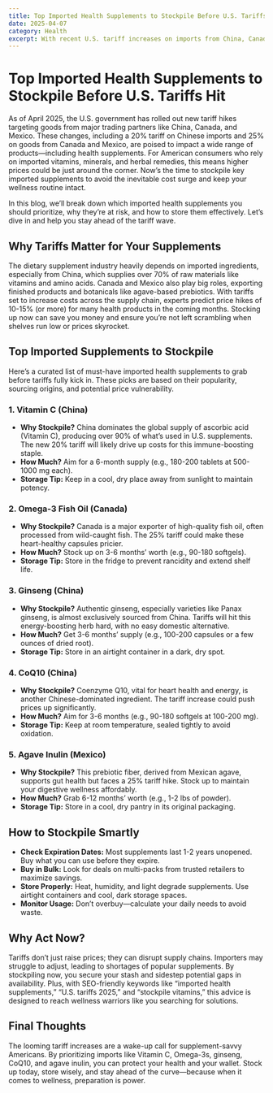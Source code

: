 ```yaml
---
title: Top Imported Health Supplements to Stockpile Before U.S. Tariffs Hit
date: 2025-04-07
category: Health
excerpt: With recent U.S. tariff increases on imports from China, Canada, and Mexico, prices for health supplements are set to rise. Discover which imported supplements to stock up on now to save money and maintain your wellness routine.
---
```


# Top Imported Health Supplements to Stockpile Before U.S. Tariffs Hit

As of April 2025, the U.S. government has rolled out new tariff hikes targeting goods from major trading partners like China, Canada, and Mexico. These changes, including a 20% tariff on Chinese imports and 25% on goods from Canada and Mexico, are poised to impact a wide range of products—including health supplements. For American consumers who rely on imported vitamins, minerals, and herbal remedies, this means higher prices could be just around the corner. Now’s the time to stockpile key imported supplements to avoid the inevitable cost surge and keep your wellness routine intact.

In this blog, we’ll break down which imported health supplements you should prioritize, why they’re at risk, and how to store them effectively. Let’s dive in and help you stay ahead of the tariff wave.

## Why Tariffs Matter for Your Supplements

The dietary supplement industry heavily depends on imported ingredients, especially from China, which supplies over 70% of raw materials like vitamins and amino acids. Canada and Mexico also play big roles, exporting finished products and botanicals like agave-based prebiotics. With tariffs set to increase costs across the supply chain, experts predict price hikes of 10-15% (or more) for many health products in the coming months. Stocking up now can save you money and ensure you’re not left scrambling when shelves run low or prices skyrocket.

## Top Imported Supplements to Stockpile

Here’s a curated list of must-have imported health supplements to grab before tariffs fully kick in. These picks are based on their popularity, sourcing origins, and potential price vulnerability.

### 1. Vitamin C (China)
- **Why Stockpile?** China dominates the global supply of ascorbic acid (Vitamin C), producing over 90% of what’s used in U.S. supplements. The new 20% tariff will likely drive up costs for this immune-boosting staple.
- **How Much?** Aim for a 6-month supply (e.g., 180-200 tablets at 500-1000 mg each).
- **Storage Tip:** Keep in a cool, dry place away from sunlight to maintain potency.

### 2. Omega-3 Fish Oil (Canada)
- **Why Stockpile?** Canada is a major exporter of high-quality fish oil, often processed from wild-caught fish. The 25% tariff could make these heart-healthy capsules pricier.
- **How Much?** Stock up on 3-6 months’ worth (e.g., 90-180 softgels).
- **Storage Tip:** Store in the fridge to prevent rancidity and extend shelf life.

### 3. Ginseng (China)
- **Why Stockpile?** Authentic ginseng, especially varieties like Panax ginseng, is almost exclusively sourced from China. Tariffs will hit this energy-boosting herb hard, with no easy domestic alternative.
- **How Much?** Get 3-6 months’ supply (e.g., 100-200 capsules or a few ounces of dried root).
- **Storage Tip:** Store in an airtight container in a dark, dry spot.

### 4. CoQ10 (China)
- **Why Stockpile?** Coenzyme Q10, vital for heart health and energy, is another Chinese-dominated ingredient. The tariff increase could push prices up significantly.
- **How Much?** Aim for 3-6 months (e.g., 90-180 softgels at 100-200 mg).
- **Storage Tip:** Keep at room temperature, sealed tightly to avoid oxidation.

### 5. Agave Inulin (Mexico)
- **Why Stockpile?** This prebiotic fiber, derived from Mexican agave, supports gut health but faces a 25% tariff hike. Stock up to maintain your digestive wellness affordably.
- **How Much?** Grab 6-12 months’ worth (e.g., 1-2 lbs of powder).
- **Storage Tip:** Store in a cool, dry pantry in its original packaging.

## How to Stockpile Smartly

- **Check Expiration Dates:** Most supplements last 1-2 years unopened. Buy what you can use before they expire.
- **Buy in Bulk:** Look for deals on multi-packs from trusted retailers to maximize savings.
- **Store Properly:** Heat, humidity, and light degrade supplements. Use airtight containers and cool, dark storage spaces.
- **Monitor Usage:** Don’t overbuy—calculate your daily needs to avoid waste.

## Why Act Now?

Tariffs don’t just raise prices; they can disrupt supply chains. Importers may struggle to adjust, leading to shortages of popular supplements. By stockpiling now, you secure your stash and sidestep potential gaps in availability. Plus, with SEO-friendly keywords like “imported health supplements,” “U.S. tariffs 2025,” and “stockpile vitamins,” this advice is designed to reach wellness warriors like you searching for solutions.

## Final Thoughts

The looming tariff increases are a wake-up call for supplement-savvy Americans. By prioritizing imports like Vitamin C, Omega-3s, ginseng, CoQ10, and agave inulin, you can protect your health and your wallet. Stock up today, store wisely, and stay ahead of the curve—because when it comes to wellness, preparation is power.
